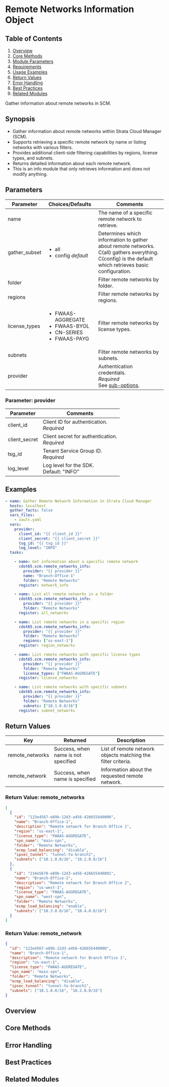 # Remote Networks Information Object

## Table of Contents

1. [Overview](#overview)
2. [Core Methods](#core-methods)
3. [Module Parameters](#module-parameters) 
4. [Requirements](#requirements)
5. [Usage Examples](#usage-examples)
6. [Return Values](#return-values)
7. [Error Handling](#error-handling)
8. [Best Practices](#best-practices)
9. [Related Modules](#related-modules)


Gather information about remote networks in SCM.

## Synopsis

- Gather information about remote networks within Strata Cloud Manager (SCM).
- Supports retrieving a specific remote network by name or listing networks with various filters.
- Provides additional client-side filtering capabilities by regions, license types, and subnets.
- Returns detailed information about each remote network.
- This is an info module that only retrieves information and does not modify anything.

## Parameters

| Parameter | Choices/Defaults | Comments |
| --- | --- | --- |
| name |  | The name of a specific remote network to retrieve. |
| gather_subset | <ul><li>all</li><li>config *default*</li></ul> | Determines which information to gather about remote networks.<br>C(all) gathers everything.<br>C(config) is the default which retrieves basic configuration. |
| folder |  | Filter remote networks by folder. |
| regions |  | Filter remote networks by regions. |
| license_types | <ul><li>FWAAS-AGGREGATE</li><li>FWAAS-BYOL</li><li>CN-SERIES</li><li>FWAAS-PAYG</li></ul> | Filter remote networks by license types. |
| subnets |  | Filter remote networks by subnets. |
| provider |  | Authentication credentials.<br>*Required*<br>See [sub-options](#parameter-provider). |

### Parameter: provider

| Parameter | Comments |
| --- | --- |
| client_id | Client ID for authentication.<br>*Required* |
| client_secret | Client secret for authentication.<br>*Required* |
| tsg_id | Tenant Service Group ID.<br>*Required* |
| log_level | Log level for the SDK.<br>Default: "INFO" |

## Examples



```yaml
- name: Gather Remote Network Information in Strata Cloud Manager
  hosts: localhost
  gather_facts: false
  vars_files:
    - vault.yaml
  vars:
    provider:
      client_id: "{{ client_id }}"
      client_secret: "{{ client_secret }}"
      tsg_id: "{{ tsg_id }}"
      log_level: "INFO"
  tasks:

    - name: Get information about a specific remote network
      cdot65.scm.remote_networks_info:
        provider: "{{ provider }}"
        name: "Branch-Office-1"
        folder: "Remote Networks"
      register: network_info

    - name: List all remote networks in a folder
      cdot65.scm.remote_networks_info:
        provider: "{{ provider }}"
        folder: "Remote Networks"
      register: all_networks

    - name: List remote networks in a specific region
      cdot65.scm.remote_networks_info:
        provider: "{{ provider }}"
        folder: "Remote Networks"
        regions: ["us-east-1"]
      register: region_networks

    - name: List remote networks with specific license types
      cdot65.scm.remote_networks_info:
        provider: "{{ provider }}"
        folder: "Remote Networks"
        license_types: ["FWAAS-AGGREGATE"]
      register: license_networks

    - name: List remote networks with specific subnets
      cdot65.scm.remote_networks_info:
        provider: "{{ provider }}"
        folder: "Remote Networks"
        subnets: ["10.1.0.0/16"]
      register: subnet_networks
```



## Return Values

| Key | Returned | Description |
| --- | --- | --- |
| remote_networks | Success, when name is not specified | List of remote network objects matching the filter criteria. |
| remote_network | Success, when name is specified | Information about the requested remote network. |

### Return Value: remote_networks



```json
[
  {
    "id": "123e4567-e89b-12d3-a456-426655440000",
    "name": "Branch-Office-1",
    "description": "Remote network for Branch Office 1",
    "region": "us-east-1",
    "license_type": "FWAAS-AGGREGATE",
    "spn_name": "main-spn",
    "folder": "Remote Networks",
    "ecmp_load_balancing": "disable",
    "ipsec_tunnel": "tunnel-to-branch1",
    "subnets": ["10.1.0.0/16", "10.2.0.0/16"]
  },
  {
    "id": "234e5678-e89b-12d3-a456-426655440001",
    "name": "Branch-Office-2",
    "description": "Remote network for Branch Office 2",
    "region": "us-west-1",
    "license_type": "FWAAS-AGGREGATE",
    "spn_name": "west-spn",
    "folder": "Remote Networks",
    "ecmp_load_balancing": "enable",
    "subnets": ["10.3.0.0/16", "10.4.0.0/16"]
  }
]
```



### Return Value: remote_network



```json
{
  "id": "123e4567-e89b-12d3-a456-426655440000",
  "name": "Branch-Office-1",
  "description": "Remote network for Branch Office 1",
  "region": "us-east-1",
  "license_type": "FWAAS-AGGREGATE",
  "spn_name": "main-spn",
  "folder": "Remote Networks",
  "ecmp_load_balancing": "disable",
  "ipsec_tunnel": "tunnel-to-branch1",
  "subnets": ["10.1.0.0/16", "10.2.0.0/16"]
}
```


## Overview


## Core Methods


## Error Handling


## Best Practices


## Related Modules


